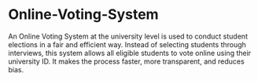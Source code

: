 # Online-Voting-System
An Online Voting System at the university level is used to conduct student elections in a fair and efficient way. Instead of selecting students through interviews, this system allows all eligible students to vote online using their university ID. It makes the process faster, more transparent, and reduces bias. 
